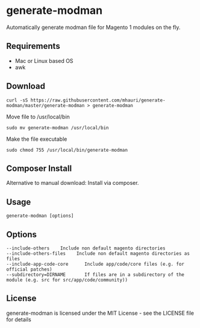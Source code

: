 generate-modman
===============
Automatically generate modman file for Magento 1 modules on the fly.

Requirements
------------
- Mac or Linux based OS
- awk


Download
--------

    curl -sS https://raw.githubusercontent.com/mhauri/generate-modman/master/generate-modman > generate-modman

Move file to /usr/local/bin

    sudo mv generate-modman /usr/local/bin

Make the file executable
    
    sudo chmod 755 /usr/local/bin/generate-modman
    

Composer Install
--------
Alternative to manual download: Install via composer.


Usage
-----

    generate-modman [options]


Options
-------
    --include-others    Include non default magento directories
    --include-others-files    Include non default magento directories as files
    --include-app-code-core      Include app/code/core files (e.g. for official patches)
    --subdirectory=DIRNAME       If files are in a subdirectory of the module (e.g. src for src/app/code/community))

License
-------

generate-modman is licensed under the MIT License - see the LICENSE file for details
